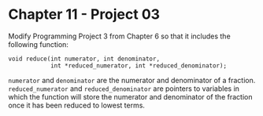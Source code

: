 # Chapter 11 - Project 03

Modify Programming Project 3 from Chapter 6 so that it includes the following function:  

```
void reduce(int numerator, int denominator,
            int *reduced_numerator, int *reduced_denominator);
```

`numerator` and `denominator` are the numerator and denominator of a fraction. `reduced_numerator` and `reduced_denominator` are pointers to variables in which the function will store the numerator and denominator of the fraction once it has been reduced to lowest terms.  
